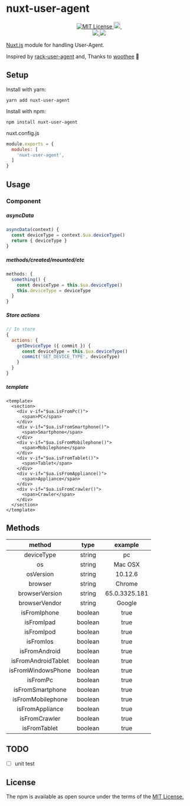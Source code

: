 # nuxt-user-agent

<p align="center">
  <a href="https://camo.qiitausercontent.com/d50f55237fc27bec84cbd86060cb9be1391cee78/687474703a2f2f696d672e736869656c64732e696f2f62616467652f6c6963656e73652d4d49542d626c75652e7376673f7374796c653d666c6174" target="_blank" rel="nofollow noopener">
    <img src="https://camo.qiitausercontent.com/d50f55237fc27bec84cbd86060cb9be1391cee78/687474703a2f2f696d672e736869656c64732e696f2f62616467652f6c6963656e73652d4d49542d626c75652e7376673f7374796c653d666c6174" alt="MIT License" data-canonical-src="http://img.shields.io/badge/license-MIT-blue.svg?style=flat">
  </a>
  <a href="https://badge.fury.io/js/nuxt-user-agent">
    <img src="https://badge.fury.io/js/nuxt-user-agent.svg" alt="npm version" height="18">
  </a>
  <a href="https://david-dm.org/fukuiretu/nuxt-user-agent">
    <img alt="" src="https://david-dm.org/fukuiretu/nuxt-user-agent/status.svg?style=flat-square">
  </a>
  <br>
  <a href="https://codeclimate.com/github/fukuiretu/nuxt-user-agent/maintainability">
    <img src="https://api.codeclimate.com/v1/badges/bad8abe1f1ba5f3c2723/maintainability" />
  </a>
  <a href="https://codeclimate.com/github/fukuiretu/nuxt-user-agent/test_coverage">
    <img src="https://api.codeclimate.com/v1/badges/bad8abe1f1ba5f3c2723/test_coverage" />
  </a>
</p>

[Nuxt.js](https://nuxtjs.org/) module for handling User-Agent.

Inspired by [rack-user-agent](https://github.com/k0kubun/rack-user_agent) and, Thanks to [woothee](http://woothee.github.io/) :pray:

## Setup

Install with yarn:

`yarn add nuxt-user-agent`

Install with npm:

`npm install nuxt-user-agent`

nuxt.config.js

```js
module.exports = {
  modules: [
    'nuxt-user-agent',
  ]
}
```

## Usage

### Component

##### asyncData

```js
asyncData(context) {
  const deviceType = context.$ua.deviceType()
  return { deviceType }
}
```

##### methods/created/mounted/etc

```js
methods: {
  something() {
    const deviceType = this.$ua.deviceType()
    this.deviceType = deviceType
  }
}
```

##### Store actions

```js
// In store
{
  actions: {
    getDeviceType ({ commit }) {
      const deviceType = this.$ua.deviceType()
      commit('SET_DEVICE_TYPE', deviceType)
    }
  }
}
```

##### template

```vue
<template>
  <section>
    <div v-if="$ua.isFromPc()">
      <span>PC</span>
    </div>
    <div v-if="$ua.isFromSmartphone()">
      <span>Smartphone</span>
    </div>
    <div v-if="$ua.isFromMobilephone()">
      <span>Mobilephone</span>
    </div>
    <div v-if="$ua.isFromTablet()">
      <span>Tablet</span>
    </div>
    <div v-if="$ua.isFromAppliance()">
      <span>Appliance</span>
    </div>
    <div v-if="$ua.isFromCrawler()">
      <span>Crawler</span>
    </div>
  </section>
</template>
```

## Methods

|       method        |  type   |    example    |
| :-----------------: | :-----: | :-----------: |
|     deviceType      | string  |      pc       |
|         os          | string  |    Mac OSX    |
|      osVersion      | string  |    10.12.6    |
|       browser       | string  |    Chrome     |
|   browserVersion    | string  | 65.0.3325.181 |
|    browserVendor    | string  |    Google     |
|    isFromIphone     | boolean |     true      |
|     isFromIpad      | boolean |     true      |
|     isFromIpod      | boolean |     true      |
|      isFromIos      | boolean |     true      |
|    isFromAndroid    | boolean |     true      |
| isFromAndroidTablet | boolean |     true      |
| isFromWindowsPhone  | boolean |     true      |
|      isFromPc       | boolean |     true      |
|  isFromSmartphone   | boolean |     true      |
|  isFromMobilephone  | boolean |     true      |
|   isFromAppliance   | boolean |     true      |
|    isFromCrawler    | boolean |     true      |
|    isFromTablet     | boolean |     true      |


## TODO
- [ ] unit test


## License
The npm is available as open source under the terms of the [MIT License.](https://opensource.org/licenses/MIT)
